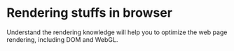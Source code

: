# Rendering stuffs in browser

Understand the rendering knowledge will help you to optimize the web page rendering, including DOM and WebGL.

